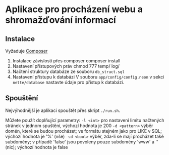 Aplikace pro procházení webu a shromažďování informací 
=====

Instalace
-----
Vyžaduje [Composer](http://getcomposer.org/doc/00-intro.md#installation-nix)

1. Instalace závislostí přes composer
		composer install
2. Nastavení přístupových práv
		chmod 777 temp/ log/
3. Načtení struktury databáze ze souboru `db_struct.sql`
4. Nastavení přístupu k databázi
	V souboru `app/config/config.neon` v sekci `nette/database` nastavte údaje pro přístup k databázi.

Spouštění
----
Nejvýhodnější je aplikaci spouštět přes skript `./run.sh`. 

Můžete použít doplňující parametry:
`-l <int>` pro nastavení limitu načtených stránek v jednom spuštění, výchozí hodnota je 200
`-d <pattern>` výběr domén, které se budou procházet; ve formátu stejném jako pro LIKE v SQL; výchozí hodnota je '%' (vše)
`-sd <bool>` výběr, zda-li se mají procházet také subdomény; v případě 'false' jsou povoleny pouze subdomény 'www' a '' (nic); výchozí hodnota je false
			
